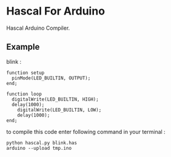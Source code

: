 # Hascal For Arduino
Hascal Arduino Compiler.

## Example 
blink :
```
function setup
  pinMode(LED_BUILTIN, OUTPUT);
end;

function loop
  digitalWrite(LED_BUILTIN, HIGH);   
  delay(1000);                       
	digitalWrite(LED_BUILTIN, LOW);
	delay(1000);
end;
```

to compile this code enter following command in your terminal :
```
python hascal.py blink.has
arduino --upload tmp.ino
```

